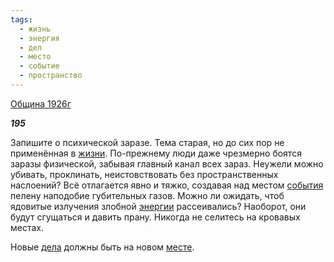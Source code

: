 ```yaml
---
tags:
  - жизнь
  - энергия
  - дел
  - место
  - событие
  - пространство
---
```

[Община 1926г](https://127.0.0.1:4002/agni/1926)

___195___

Запишите о психической заразе. Тема старая, но до сих пор не применённая в [жизни](../../../tags/#жизнь). По-прежнему люди даже чрезмерно боятся заразы физической, забывая главный канал всех зараз. Неужели можно убивать, проклинать, неистовствовать без пространственных наслоений? Всё отлагается явно и тяжко, создавая над местом [события](../../../tags/#событие) пелену наподобие губительных газов. Можно ли ожидать, чтоб ядовитые излучения злобной [энергии](../../../tags/#энергия) рассеивались? Наоборот, они будут сгущаться и давить прану. Никогда не селитесь на кровавых местах.   

Новые [дела](../../../tags/#дел) должны быть на новом [месте](../../../tags/#место).   

